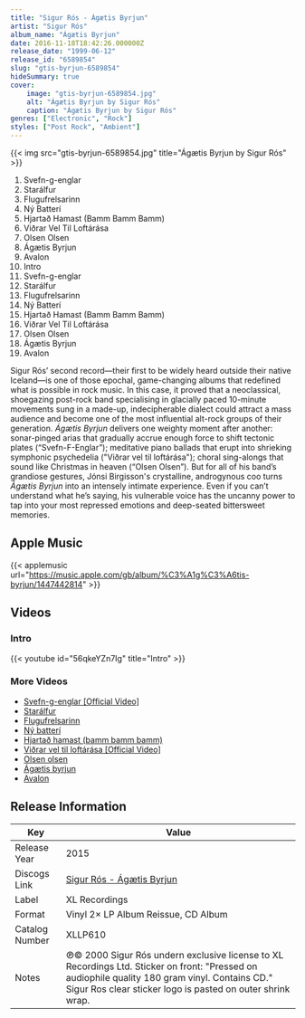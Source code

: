 ```yaml
---
title: "Sigur Rós - Ágætis Byrjun"
artist: "Sigur Rós"
album_name: "Ágætis Byrjun"
date: 2016-11-18T18:42:26.000000Z
release_date: "1999-06-12"
release_id: "6589854"
slug: "gtis-byrjun-6589854"
hideSummary: true
cover:
    image: "gtis-byrjun-6589854.jpg"
    alt: "Ágætis Byrjun by Sigur Rós"
    caption: "Ágætis Byrjun by Sigur Rós"
genres: ["Electronic", "Rock"]
styles: ["Post Rock", "Ambient"]
---
```


{{< img src="gtis-byrjun-6589854.jpg" title="Ágætis Byrjun by Sigur Rós" >}}

<!-- section break -->

1. Svefn-g-englar
2. Starálfur
3. Flugufrelsarinn
4. Ný Batterí
5. Hjartað Hamast (Bamm Bamm Bamm)
6. Viðrar Vel Til Loftárása
7. Olsen Olsen
8. Ágætis Byrjun
9. Avalon
10. Intro
11. Svefn-g-englar
12. Starálfur
13. Flugufrelsarinn
14. Ný Batterí
15. Hjartað Hamast (Bamm Bamm Bamm)
16. Viðrar Vel Til Loftárása
17. Olsen Olsen
18. Ágætis Byrjun
19. Avalon

<!-- section break -->


Sigur Rós’ second record—their first to be widely heard outside their native Iceland—is one of those epochal, game-changing albums that redefined what is possible in rock music. In this case, it proved that a neoclassical, shoegazing post-rock band specialising in glacially paced 10-minute movements sung in a made-up, indecipherable dialect could attract a mass audience and become one of the most influential alt-rock groups of their generation. <i>Ágætis Byrjun</i> delivers one weighty moment after another: sonar-pinged arias that gradually accrue enough force to shift tectonic plates (“Svefn-F-Englar”); meditative piano ballads that erupt into shrieking symphonic psychedelia ("Viðrar vel til loftárása"); choral sing-alongs that sound like Christmas in heaven (“Olsen Olsen”). But for all of his band’s grandiose gestures, Jónsi Birgisson's crystalline, androgynous coo turns <i>Ágætis Byrjun</i> into an intensely intimate experience. Even if you can’t understand what he’s saying, his vulnerable voice has the uncanny power to tap into your most repressed emotions and deep-seated bittersweet memories.



## Apple Music
{{< applemusic url="https://music.apple.com/gb/album/%C3%A1g%C3%A6tis-byrjun/1447442814" >}}





## Videos
### Intro
{{< youtube id="56qkeYZn7Ig" title="Intro" >}}<br>

### More Videos

- [Svefn-g-englar  [Official Video]](https://www.youtube.com/watch?v=8L64BcCRDAE)
- [Starálfur](https://www.youtube.com/watch?v=7fEUUnXDnbk)
- [Flugufrelsarinn](https://www.youtube.com/watch?v=X2kgnWqCw0k)
- [Ný batterí](https://www.youtube.com/watch?v=TU9T3T2pmjQ)
- [Hjartað hamast (bamm bamm bamm)](https://www.youtube.com/watch?v=5uID1eJFYws)
- [Viðrar vel til loftárása [Official Video]](https://www.youtube.com/watch?v=akYuy2FMQk4)
- [Olsen olsen](https://www.youtube.com/watch?v=r99HxSSgzsw)
- [Ágætis byrjun](https://www.youtube.com/watch?v=MHTRGBdH-s4)
- [Avalon](https://www.youtube.com/watch?v=vwf4Z941jAA)


## Release Information
|  Key           | Value                                                |
| ---------------| ---------------------------------------------------- |
| Release Year   | 2015                                   |
| Discogs Link   | [Sigur Rós - Ágætis Byrjun](https://www.discogs.com/release/6589854-Sigur-R%C3%B3s-%C3%81g%C3%A6tis-Byrjun) |
| Label          | XL Recordings |
| Format         | Vinyl 2× LP Album Reissue, CD Album |
| Catalog Number | XLLP610 |
| Notes | ℗© 2000 Sigur Rós undern exclusive license to XL Recordings Ltd.  Sticker on front: "Pressed on audiophile quality 180 gram vinyl. Contains CD."  Sigur Ros clear sticker logo is pasted on outer shrink wrap.   |